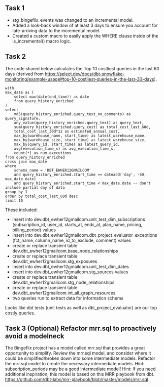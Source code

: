 ## Task 1

- stg_bingeflix_events was changed to an incremental model.
- Added a look-back window of at least 3 days to ensure you account for late-arriving data to the incremental model.
- Created a custom macro to easily apply the WHERE clause inside of the is_incremental() macro logic.

## Task 2

The code shared below calculates the Top 10 costliest queries in the last 60 days (derived from https://select.dev/docs/dbt-snowflake-monitoring/example-usage#top-10-costliest-queries-in-the-last-30-days).

```
with
max_date as (
    select max(date(end_time)) as date
    from query_history_enriched
)
select
    md5(query_history_enriched.query_text_no_comments) as query_signature,
    any_value(query_history_enriched.query_text) as query_text,
    sum(query_history_enriched.query_cost) as total_cost_last_60d,
    total_cost_last_30d*12 as estimated_annual_cost,
    max_by(warehouse_name, start_time) as latest_warehouse_name,
    max_by(warehouse_size, start_time) as latest_warehouse_size,
    max_by(query_id, start_time) as latest_query_id,
    avg(execution_time_s) as avg_execution_time_s,
    count(*) as num_executions
from query_history_enriched
cross join max_date
where
    schema_name = 'DBT_EWHER12GMAILCOM'
    and query_history_enriched.start_time >= dateadd('day', -60, max_date.date)
    and query_history_enriched.start_time < max_date.date -- don't include partial day of data
group by 1
order by total_cost_last_60d desc
limit 10
```

These included:
- insert into dev.dbt_ewher12gmailcom.unit_test_dim_subscriptions (subscription_id,  user_id,  starts_at,  ends_at,  plan_name,  pricing,  billing_period) values
- insert into dev.dbt_ewher12gmailcom.dbt_project_evaluator_exceptions (fct_name, column_name, id_to_exclude, comment) values
- create or replace transient table dev.dbt_ewher12gmailcom.base_node_relationships
- create or replace transient table dev.dbt_ewher12gmailcom.stg_exposures
- insert into dev.dbt_ewher12gmailcom.unit_test_dim_dates
- insert into dev.dbt_ewher12gmailcom.stg_sources values
- create or replace transient table dev.dbt_ewher12gmailcom.stg_node_relationships
- create or replace transient table dev.dbt_ewher12gmailcom.int_all_graph_resources
- two queries run to extract data for information schema

Looks like dbt tests (unit tests as well as dbt_project_evaluator) are our top costly queries.

## Task 3 (Optional) Refactor mrr.sql to proactively avoid a modelneck

The Bingeflix project has a model called mrr.sql that provides a great opportunity to simplify.
Review the mrr.sql model, and consider where it could be simplified/broken down into some intermediate models.
Refactor the mrr.sql model to create the necessary intermediate models.
Hint: subscription_periods may be a good intermediate model!
Hint: If you need additional inspiration, this model is based on this MRR playbook from dbt.
https://github.com/dbt-labs/mrr-playbook/blob/master/models/mrr.sql

